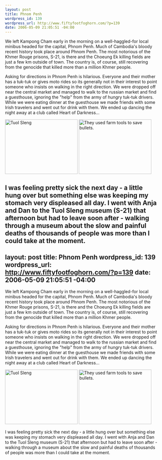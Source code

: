 ```yaml
--- 
layout: post
title: Phnom Penh
wordpress_id: 139
wordpress_url: http://www.fiftyfootfoghorn.com/?p=139
date: 2006-05-09 21:05:51 -04:00
---
```

We left Kampong Cham early in the morning on a well-haggled-for local minibus headed for the capital, Phnom Penh. Much of Cambodia's bloody recent history took place around Phnom Penh. The most notorious of the Khmer Rouge prisons, S-21, is there and the Choeung Ek killing fields are just a few km outside of town. The country is, of course, still recovering from the genocide that killed more than a million Khmer people.

Asking for directions in Phnom Penh is hilarious. Everyone and their mother has a tuk-tuk or gives moto rides so its generally not in their interest to point someone who insists on walking in the right direction. We were dropped off near the central market and managed to walk to the russian market and find a guesthouse, ignoring the "help" from the army of hungry tuk-tuk drivers. While we were eating dinner at the guesthouse we made friends with some Irish travelers and went out for drink with them. We ended up dancing the night away at a club called Heart of Darkness...

<a href="http://flickr.com/photos/fiftyfeet/146076404"><img src="http://static.flickr.com/49/146076404_906caa14c1_m.jpg" width="240" height="180" alt="Tuol Sleng" border="0" /></a> <a href="http://flickr.com/photos/fiftyfeet/146076608"><img src="http://static.flickr.com/52/146076608_29b1a31754_m.jpg" width="240" height="180" alt="They used farm tools to save bullets." border="0" /></a> 

I was feeling pretty sick the next day - a little hung over but something else was keeping my stomach very displeased all day. I went with Anja and Dan to the Tuol Sleng museum (S-21) that afternoon but had to leave soon after - walking through a museum about the slow and painful deaths of thousands of people was more than I could take at the moment.
--- 
layout: post
title: Phnom Penh
wordpress_id: 139
wordpress_url: http://www.fiftyfootfoghorn.com/?p=139
date: 2006-05-09 21:05:51 -04:00
---
We left Kampong Cham early in the morning on a well-haggled-for local minibus headed for the capital, Phnom Penh. Much of Cambodia's bloody recent history took place around Phnom Penh. The most notorious of the Khmer Rouge prisons, S-21, is there and the Choeung Ek killing fields are just a few km outside of town. The country is, of course, still recovering from the genocide that killed more than a million Khmer people.

Asking for directions in Phnom Penh is hilarious. Everyone and their mother has a tuk-tuk or gives moto rides so its generally not in their interest to point someone who insists on walking in the right direction. We were dropped off near the central market and managed to walk to the russian market and find a guesthouse, ignoring the "help" from the army of hungry tuk-tuk drivers. While we were eating dinner at the guesthouse we made friends with some Irish travelers and went out for drink with them. We ended up dancing the night away at a club called Heart of Darkness...

<a href="http://flickr.com/photos/fiftyfeet/146076404"><img src="http://static.flickr.com/49/146076404_906caa14c1_m.jpg" width="240" height="180" alt="Tuol Sleng" border="0" /></a> <a href="http://flickr.com/photos/fiftyfeet/146076608"><img src="http://static.flickr.com/52/146076608_29b1a31754_m.jpg" width="240" height="180" alt="They used farm tools to save bullets." border="0" /></a> 

I was feeling pretty sick the next day - a little hung over but something else was keeping my stomach very displeased all day. I went with Anja and Dan to the Tuol Sleng museum (S-21) that afternoon but had to leave soon after - walking through a museum about the slow and painful deaths of thousands of people was more than I could take at the moment.

